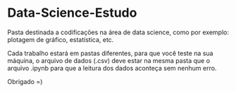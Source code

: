 # Data-Science-Estudo
Pasta destinada a codificações na área de data science, como por exemplo: plotagem de gráfico, estatística, etc.

Cada trabalho estará em pastas diferentes, para que você teste na sua máquina, o arquivo de dados (.csv) deve estar na mesma pasta que o arquivo .ipynb para que a leitura dos dados aconteça sem nenhum erro.

Obrigado =)

